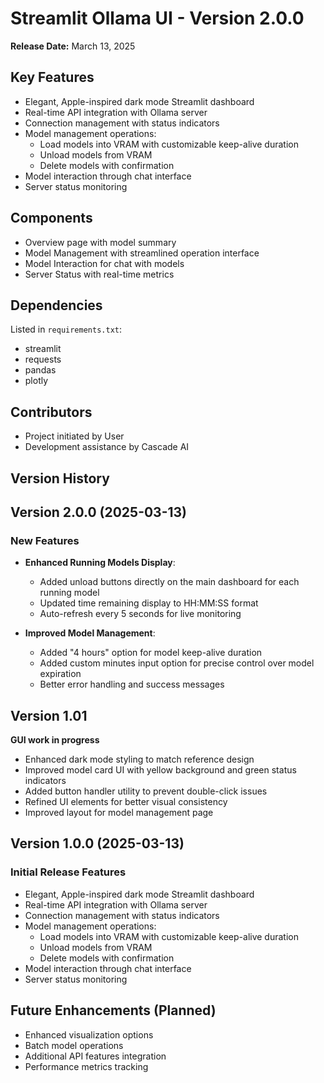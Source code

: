 # Streamlit Ollama UI - Version 2.0.0

**Release Date:** March 13, 2025

## Key Features

- Elegant, Apple-inspired dark mode Streamlit dashboard
- Real-time API integration with Ollama server
- Connection management with status indicators
- Model management operations:
  - Load models into VRAM with customizable keep-alive duration
  - Unload models from VRAM
  - Delete models with confirmation
- Model interaction through chat interface
- Server status monitoring

## Components

- Overview page with model summary
- Model Management with streamlined operation interface
- Model Interaction for chat with models
- Server Status with real-time metrics

## Dependencies

Listed in `requirements.txt`:
- streamlit
- requests
- pandas
- plotly

## Contributors

- Project initiated by User
- Development assistance by Cascade AI

## Version History

## Version 2.0.0 (2025-03-13)

### New Features
- **Enhanced Running Models Display**:
  - Added unload buttons directly on the main dashboard for each running model
  - Updated time remaining display to HH:MM:SS format
  - Auto-refresh every 5 seconds for live monitoring

- **Improved Model Management**:
  - Added "4 hours" option for model keep-alive duration
  - Added custom minutes input option for precise control over model expiration
  - Better error handling and success messages

## Version 1.01
**GUI work in progress**

- Enhanced dark mode styling to match reference design
- Improved model card UI with yellow background and green status indicators
- Added button handler utility to prevent double-click issues
- Refined UI elements for better visual consistency
- Improved layout for model management page

## Version 1.0.0 (2025-03-13)

### Initial Release Features
- Elegant, Apple-inspired dark mode Streamlit dashboard
- Real-time API integration with Ollama server
- Connection management with status indicators
- Model management operations:
  - Load models into VRAM with customizable keep-alive duration
  - Unload models from VRAM
  - Delete models with confirmation
- Model interaction through chat interface
- Server status monitoring

## Future Enhancements (Planned)

- Enhanced visualization options
- Batch model operations
- Additional API features integration
- Performance metrics tracking
